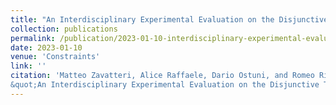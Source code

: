 ```yaml
---
title: "An Interdisciplinary Experimental Evaluation on the Disjunctive Temporal Problem"
collection: publications
permalink: /publication/2023-01-10-interdisciplinary-experimental-evaluation-dtp
date: 2023-01-10
venue: 'Constraints'
link: ''
citation: 'Matteo Zavatteri, Alice Raffaele, Dario Ostuni, and Romeo Rizzi.
&quot;An Interdisciplinary Experimental Evaluation on the Disjunctive Temporal Problem&quot;. <i>Constraints</i>, 2023. To appear.'
---
```

